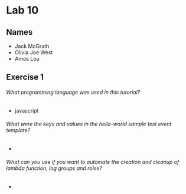 # Lab 10

## Names
* Jack McGrath
* Olivia Joe West
* Amos Lou

## Exercise 1
###### What programming language was used in this tutorial?
- javascript

###### What were the keys and values in the hello-world sample test event template?
- 

###### What can you use if you want to automate the creation and cleanup of lambda function, log groups and roles?
- 

